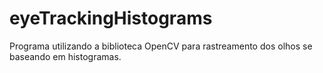 eyeTrackingHistograms
=====================

Programa utilizando a biblioteca OpenCV para rastreamento dos olhos se baseando em histogramas.
